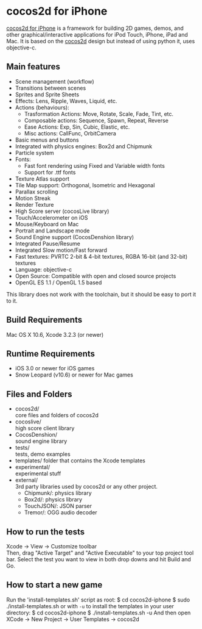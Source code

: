 cocos2d for iPhone
==================

[cocos2d for iPhone][1] is a framework for building 2D games, demos, and other
graphical/interactive applications for iPod Touch, iPhone, iPad and Mac.
It is based on the [cocos2d][2] design but instead of using python it, uses objective-c.


Main features
-------------
   * Scene management (workflow)
   * Transitions between scenes
   * Sprites and Sprite Sheets
   * Effects: Lens, Ripple, Waves, Liquid, etc.
   * Actions (behaviours): 
     * Trasformation Actions: Move, Rotate, Scale, Fade, Tint, etc.
     * Composable actions: Sequence, Spawn, Repeat, Reverse
     * Ease Actions: Exp, Sin, Cubic, Elastic, etc.
     * Misc actions: CallFunc, OrbitCamera
   * Basic menus and buttons
   * Integrated with physics engines: Box2d and Chipmunk
   * Particle system
   * Fonts:
     * Fast font rendering using Fixed and Variable width fonts
     * Support for .ttf fonts
   * Texture Atlas support
   * Tile Map support: Orthogonal, Isometric and Hexagonal
   * Parallax scrolling
   * Motion Streak
   * Render Texture
   * High Score server (cocosLive library)
   * Touch/Accelerometer on iOS
   * Mouse/Keyboard on Mac
   * Portrait and Landscape mode
   * Sound Engine support (CocosDenshion library)
   * Integrated Pause/Resume
   * Integrated Slow motion/Fast forward
   * Fast textures: PVRTC 2-bit & 4-bit textures, RGBA 16-bit (and 32-bit) textures
   * Language: objective-c
   * Open Source: Compatible with open and closed source projects
   * OpenGL ES 1.1  / OpenGL 1.5 based


This library does not work with the toolchain, but it
should be easy to port it to it.


Build Requirements
------------------

Mac OS X 10.6, Xcode 3.2.3 (or newer)


Runtime Requirements
--------------------
  * iOS 3.0 or newer for iOS games
  * Snow Leopard (v10.6) or newer for Mac games


Files and Folders
-----------------

  * cocos2d/  
     core files and folders of cocos2d
  * cocoslive/  
     high score client library
  * CocosDenshion/  
     sound engine library
  * tests/  
     tests, demo examples
  * templates/
     folder that contains the Xcode templates
  * experimental/  
     experimental stuff
  * external/  
     3rd party libraries used by cocos2d or any other project.
     * Chipmunk/: physics library
     * Box2d/: physics library
     * TouchJSON/: JSON parser
     * Tremor/: OGG audio decoder


How to run the tests
--------------------

Xcode -> View -> Customize toolbar  
Then, drag "Active Target" and "Active Executable" to your top project tool bar.
Select the test you want to view in both drop downs and hit Build and Go.

How to start a new game
-----------------------

Run the 'install-templates.sh' script as root:
    $ cd cocos2d-iphone
    $ sudo ./install-templates.sh
or with `-u` to install the templates in your user directory:
    $ cd cocos2d-iphone
    $ ./install-templates.sh -u
And then open XCode -> New Project -> User Templates -> cocos2d


[1]: http://www.cocos2d-iphone.org "cocos2d for iPhone"
[2]: http://www.cocos2d.org "cocos2d"

